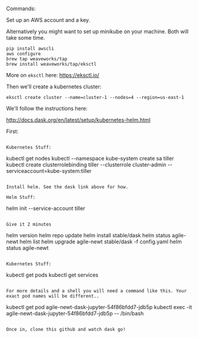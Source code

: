 Commands:

Set up an AWS account and a key.

Alternatively you might want to set up minikube on your machine. Both will take some time.

```
pip install awscli
aws configure
brew tap weaveworks/tap
brew install weaveworks/tap/eksctl
```

More on `eksctl` here: https://eksctl.io/

Then we'll create a kubernetes cluster:

```
eksctl create cluster --name=cluster-1 --nodes=4 --region=us-east-1
```

We'll follow the instructions here:

http://docs.dask.org/en/latest/setup/kubernetes-helm.html

First:

```

Kubernetes Stuff:

```
kubectl get nodes
kubectl --namespace kube-system create sa tiller
kubectl create clusterrolebinding tiller --clusterrole cluster-admin --serviceaccount=kube-system:tiller

```

Install helm. See the dask link above for how.

Helm Stuff:

```
helm init --service-account tiller
```

Give it 2 minutes

```
helm version
helm repo update
helm install stable/dask
helm status agile-newt
helm list
helm upgrade agile-newt stable/dask -f config.yaml
helm status agile-newt
```

Kubernetes Stuff:

```
kubectl get pods
kubectl get services

```

For more details and a shell you will need a command like this. Your exact pod names will be different..

```
kubectl get pod agile-newt-dask-jupyter-54f86bfdd7-jdb5p
kubectl exec -it agile-newt-dask-jupyter-54f86bfdd7-jdb5p -- /bin/bash
```

Once in, clone this github and watch dask go!

